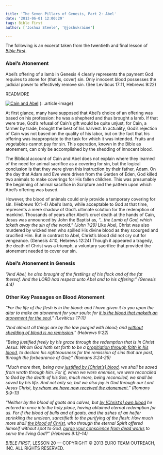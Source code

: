 ```yaml
---

title: 'The Seven Pillars of Genesis, Part 2: Abel'
date: '2013-06-01 12:00:29'
tags: Bible First
author: ['Joshua Steele', '@joshukraine']

---
```


The following is an excerpt taken from the twentieth and final lesson of *<a title="Bible First" href="http://www.getbiblefirst.com" target="_blank">Bible First</a>*.

### Abel’s Atonement

Abel’s offering of a lamb in Genesis 4 clearly represents the payment God requires to atone for (that is, cover) sin. Only innocent blood possesses the judicial power to effectively remove sin. (See Leviticus 17:11, Hebrews 9:22)

READMORE

<a href="https://s3.amazonaws.com/images.ofreport.com/2013/06/Abel.jpg"><img class="alignleft  wp-image-1808" alt="Cain and Abel" src="https://s3.amazonaws.com/images.ofreport.com/2013/06/Abel-366x450.jpg" /></a>
{: .article-image}

At first glance, many have supposed that Abel’s choice of an offering was based on his profession: he was a shepherd and thus brought a lamb. If that were true, God’s refusal of Cain’s gift would be quite unjust, for Cain, a farmer by trade, brought the best of his harvest. In actuality, God’s rejection of Cain was not based on the quality of his labor, but on the fact that his offering was inappropriate to the task for which it was intended. Fruits and vegetables cannot pay for sin. This operation, known in the Bible as atonement, can only be accomplished by the shedding of innocent blood.

The Biblical account of Cain and Abel does not explain where they learned of the need for animal sacrifice as a covering for sin, but the logical conclusion is that they were given this instruction by their father, Adam. On the day that Adam and Eve were driven from the Garden of Eden, God killed two animals to make coverings for His fallen children. This was presumably the beginning of animal sacrifice in Scripture and the pattern upon which Abel’s offering was based.

However, the blood of animals could only provide a temporary covering for sin. (Hebrews 10:1-4) Abel’s lamb, while acceptable to God at that time, represents a mere shadow of God’s ultimate solution for the redemption of mankind. Thousands of years after Abel’s cruel death at the hands of Cain, Jesus was announced by John the Baptist as, *“…the Lamb of God, which taketh away the sin of the world.” (John 1:29)* Like Abel, Christ was also murdered by wicked men who spilled His divine blood as they scourged and crucified Him. But in contrast to Abel, Christ’s blood did not cry out for vengeance. (Genesis 4:10, Hebrews 12:24) Though it appeared a tragedy, the death of Christ was a triumph, a voluntary sacrifice that provided the atonement needed to cover our sin.

### Abel’s Atonement in Genesis

*“And Abel, he also brought of the firstlings of his flock and of the fat thereof. And the LORD had respect unto Abel and to his offering:” (Genesis 4:4)*

### Other Key Passages on Blood Atonement

*“For the life of the flesh is in the blood: and I have given it to you upon the altar to make an atonement for your souls: for <span style="text-decoration: underline;">it is the blood that maketh an atonement for the soul</span>.” (Leviticus 17:11)*

*“And almost all things are by the law purged with blood; and <span style="text-decoration: underline;">without shedding of blood is no remission</span>.” (Hebrews 9:22)*

*“Being justified freely by his grace through the redemption that is in Christ Jesus: Whom God hath set forth to be a <span style="text-decoration: underline;">propitiation through faith in his blood</span>, to declare his righteousness for the remission of sins that are past, through the forbearance of God;” (Romans 3:24-25)*

*“Much more then, being now <span style="text-decoration: underline;">justified by [Christ’s] blood</span>, we shall be saved from wrath through him. For if, when we were enemies, we were reconciled to God by the death of his Son, much more, being reconciled, we shall be saved by his life. And not only so, but we also joy in God through our Lord Jesus Christ, <span style="text-decoration: underline;">by whom we have now received the atonement</span>.” (Romans 5:9–11)*

*“Neither by the blood of goats and calves, but <span style="text-decoration: underline;">by [Christ’s] own blood</span> he entered in once into the holy place, having obtained eternal redemption for us. For if the blood of bulls and of goats, and the ashes of an heifer sprinkling the unclean, sanctifieth to the purifying of the flesh: How much more shall <span style="text-decoration: underline;">the blood of Christ</span>, who through the eternal Spirit offered himself without spot to God, <span style="text-decoration: underline;">purge your conscience from dead works</span> to serve the living God?” (Hebrews 9:12–14)*

*BIBLE FIRST*, LESSON 20 &mdash; COPYRIGHT &copy; 2013 EURO TEAM OUTREACH, INC. ALL RIGHTS RESERVED.
